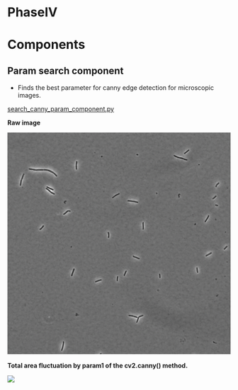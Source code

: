 # PhaseIV

# Components 

## Param search component

* Finds the best parameter for canny edge detection for microscopic images.

[search_canny_param_component.py](components/search_canny_param_component.py)

**Raw image**

![](sample_images/cells_100x_large_scope.png)

**Total area fluctuation by param1 of the cv2.canny() method.**

![](docs_images/param_serach.gif)